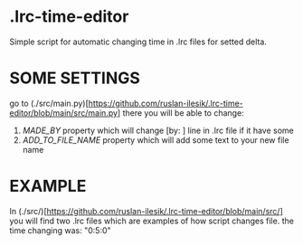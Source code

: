 # .lrc-time-editor
Simple script for automatic changing time in .lrc files for setted delta.

# SOME SETTINGS
 go to (./src/main.py)[https://github.com/ruslan-ilesik/.lrc-time-editor/blob/main/src/main.py] there you will be able to change:
 1) *MADE_BY* property which will change \[by: \] line in .lrc file if it have some 
 2) *ADD_TO_FILE_NAME* property which will add some text to your new file name
 
 # EXAMPLE
  In (./src/)[https://github.com/ruslan-ilesik/.lrc-time-editor/blob/main/src/] you will find two .lrc files which are examples of how script changes file. the time changing was: "0:5:0"
 
